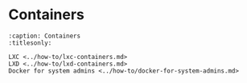 # Containers

```{toctree}
:caption: Containers
:titlesonly:

LXC <../how-to/lxc-containers.md>
LXD <../how-to/lxd-containers.md>
Docker for system admins <../how-to/docker-for-system-admins.md>
```
